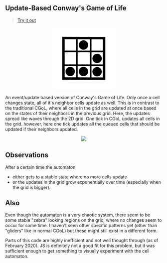 Update-Based Conway's Game of Life
----------------------------------
> [Try it out](https://tryops.github.io/update-based-conways-game-of-life/)
<div align="center"><img src="res/cgol_icon.png" width="200px"/></div>

An event/update based version of Conway's Game of Life. Only once a cell changes state, all of it's neighbor cells update as well. 
This is in contrast to the traditional CGoL, where all cells in the grid are updated at once based on the states of their neighbors in the previous grid. 
Here, the updates spread like waves through the 2D grid. 
One tick in CGoL updates all cells in the grid. however, here one tick updates all the queued cells that should be updated if their neighbors updated. 

<div align="center"><img src="res/running-automaton.gif" width="360px"/></div>

## Observations
After a certain time the automaton 
- either gets to a stable state where no more cells update
- or the updates in the grid grow exponentially over time (especially when the grid is bigger). 

## Also
Even though the automaton is a very chaotic system, there seem to be some stable "zebra" looking regions on the grid, where no changes seem to occur for some time. 
I haven't seen other specific patterns yet (other than "gliders" like in normal CGoL) but these might still exist in a different form. 

Parts of this code are highly inefficient and not well thought through (as of February 2020). JS is definitely not a good fit for this problem, but it was sufficient enough to get something to visually experiment with the cell automaton. 
